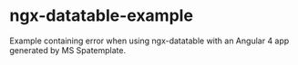 # ngx-datatable-example
Example containing error when using ngx-datatable with an Angular 4 app generated by MS Spatemplate.
